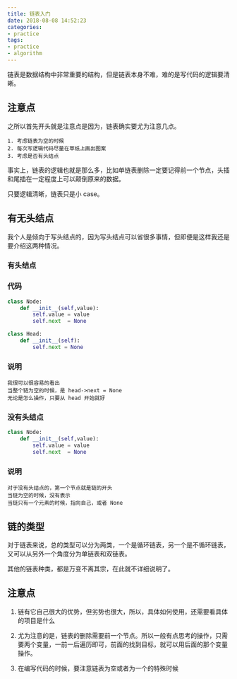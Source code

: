 ```yaml
---
title: 链表入门
date: 2018-08-08 14:52:23
categories:
- practice
tags:
- practice
- algorithm
---
```

链表是数据结构中非常重要的结构，但是链表本身不难，难的是写代码的逻辑要清晰。

<!-- more -->

## 注意点

之所以首先开头就是注意点是因为，链表确实要尤为注意几点。

	1. 考虑链表为空的时候
	2. 每次写逻辑代码尽量在草纸上画出图案
	3. 考虑是否有头结点
	
事实上，链表的逻辑也就是那么多，比如单链表删除一定要记得前一个节点，头插和尾插在一定程度上可以颠倒原来的数据。

只要逻辑清晰，链表只是小 case。

## 有无头结点

我个人是倾向于写头结点的，因为写头结点可以省很多事情，但即便是这样我还是要介绍这两种情况。

### 有头结点

### 代码

```python
class Node:
    def __init__(self,value):
        self.value = value
        self.next  = None

class Head:
    def __init__(self):
        self.next = None
```

### 说明
	
	我很可以很容易的看出
	当整个链为空的时候，是 head->next = None
	无论是怎么操作，只要从 head 开始就好
	
### 没有头结点

```python
class Node:
    def __init__(self,value):
        self.value = value
        self.next  = None
```

### 说明

	对于没有头结点的，第一个节点就是链的开头
	当链为空的时候，没有表示
	当链只有一个元素的时候，指向自己，或者 None
	
## 链的类型

对于链表来说，总的类型可以分为两类，一个是循环链表，另一个是不循环链表，又可以从另外一个角度分为单链表和双链表。

其他的链表种类，都是万变不离其宗，在此就不详细说明了。

## 注意点

1. 链有它自己很大的优势，但劣势也很大，所以，具体如何使用，还需要看具体的项目是什么

2. 尤为注意的是，链表的删除需要前一个节点。所以一般有点思考的操作，只需要两个变量，一前一后遍历即可，前面的找到目标，就可以用后面的那个变量操作。

3. 在编写代码的时候，要注意链表为空或者为一个的特殊时候

